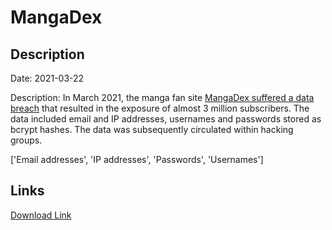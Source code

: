 # MangaDex

## Description

Date: 2021-03-22

Description:
In March 2021, the manga fan site <a href="https://portswigger.net/daily-swig/mangadex-website-taken-offline-following-cyber-attack-data-breach" target="_blank" rel="noopener">MangaDex suffered a data breach</a> that resulted in the exposure of almost 3 million subscribers. The data included email and IP addresses, usernames and passwords stored as bcrypt hashes. The data was subsequently circulated within hacking groups.


['Email addresses', 'IP addresses', 'Passwords', 'Usernames']

## Links

[Download Link](https://link-to.net/1229997/798.287360095067/dynamic/?r=aHR0cHM6Ly93d3cubWVkaWFmaXJlLmNvbS92aWV3L2NMVVBublN4Mkg3YjhrUi9tYW5nYWRleC5vcmcvZmlsZQ==)